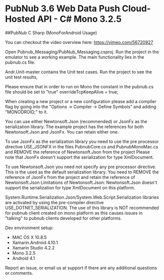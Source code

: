 # PubNub 3.6 Web Data Push Cloud-Hosted API - C# Mono 3.2.5
##PubNub C Sharp (MonoForAndroid Usage)

You can checkout the video overview here: https://vimeo.com/56720927

Open Pubnub_Messaging/PubNub_Messaging.csproj. 
Run the project in the emulator to see a working example. The main functionality lies in the pubnub.cs file.

Andr.Unit-master contains the Unit test cases. Run the project to see the unit test results,

Please ensure that in order to run on Mono the constant in the pubnub.cs file should be set to "true"
overrideTcpKeepAlive = true;

When creating a new project or a new configuration please add a compiler flag by going into the "Options -> Compiler -> Define Symbols" and adding "MONODROID;" to it.

You can use either Newtonsoft.Json (recommended) or JsonFx as the serialization library. The example project has the references for both Newtonsoft.Json and JsonFx. You can retain either one.

To use JsonFx as the serialization library you need to use the pre processor directive USE_JSONFX in the files PubnubCore.cs and PubnubMonoMac.cs and REMOVE the reference of Newtonsoft.Json from the project
Please note that JsonFx doesn't support the serialization for type XmlDocument.

To use Newtonsoft.Json you need not specify any pre processor directive. This is the used as the default serialization library. You need to REMOVE the reference of JsonFx from the project and retain the reference of Newtonsoft.Json
Limitations of Newtonsoft.Json: Newtonsoft.Json doesn't support the serialization for type XmlDocument on this platform.

System.Runtime.Serialization.Json/System.Web.Script.Serialization libraries are activated  by using the pre-compiler directive USE_DOTNET_SERIALIZATION. The use of this library is NOT recommended for pubnub client created on mono platform as this causes issues in "talking" to pubnub clients developed for other platforms.

Dev environment setup:
- MAC OS X 10.8.5 
- Xamarin.Android 4.10.1
- Xamarin Studio 4.2.2
- Mono 3.2.5
- Android 4.1

Report an issue, or email us at support if there are any additional questions or comments.


